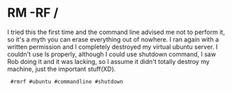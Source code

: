# RM -RF / 

I tried this the first time and the command line advised me not to perform it, so it's a myth you can erase everything out of nowhere. I ran again with a written
permission and I completely destroyed my virtual ubuntu server. I couldn't use ls properly, although I could use shutdown command, I saw Rob doing it and it was lacking, so
I assume it didn't totally destroy my machine, just the important stuff(XD).

     #rmrf #ubuntu #commandline #shutdown
